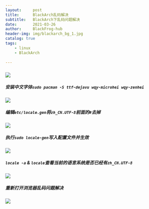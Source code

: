 ```yaml
---
layout:     post
title:      BlackArch乱码解决
subtitle:   BlackArch下乱码问题解决
date:       2021-03-26
author:     BlackFrog-hub
header-img: img/blackarch_bg_1.jpg
catalog: true
tags:
    - linux
    - BlackArch
      
---
```


#####  
![](http://blackfrog.top/img/blackarch_luanma_1.png)
##### 安装中文字体`sudo pacman -S ttf-dejavu wqy-microhei wqy-zenhei`
![](http://blackfrog.top/img/blackarch_luanma_2.png)
##### 编辑`etc/locale.gen`将`zh_CN.UTF-8`前面的`#`去掉
![](http://blackfrog.top/img/blackarch_luanma_3.png)
##### 执行`sudo locale-gen`写入配置文件并生效
![](http://blackfrog.top/img/blackarch_luanma_4.png)
##### `locale -a` & `locale`查看当前的语言系统是否已经有`zh_CN.UTF-8`
![](http://blackfrog.top/img/blackarch_luanma_5.png)
##### 重新打开浏览器乱码问题解决
![](http://blackfrog.top/img/blackarch_luanma_6.png)
